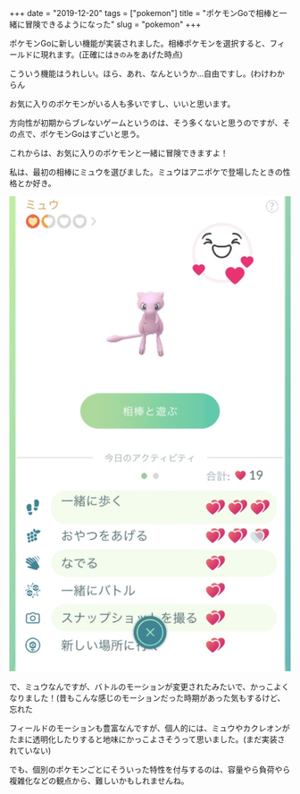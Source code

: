 +++
date = "2019-12-20"
tags = ["pokemon"]
title = "ポケモンGoで相棒と一緒に冒険できるようになった"
slug = "pokemon"
+++

ポケモンGoに新しい機能が実装されました。相棒ポケモンを選択すると、フィールドに現れます。(正確には`きのみ`をあげた時点)

こういう機能はうれしい。ほら、あれ、なんというか...自由ですし。(わけわからん

お気に入りのポケモンがいる人も多いですし、いいと思います。

方向性が初期からブレないゲームというのは、そう多くないと思うのですが、その点で、ポケモンGoはすごいと思う。

これからは、お気に入りのポケモンと一緒に冒険できますよ！

私は、最初の相棒にミュウを選びました。ミュウはアニポケで登場したときの性格とか好き。

![](https://github.com/syui/mstdn.page/raw/master/img/mastodon/media_attachments/files/000/000/042/small/2f6890c6b3846153.jpg)

で、ミュウなんですが、バトルのモーションが変更されたみたいで、かっこよくなりました！(昔もこんな感じのモーションだった時期があった気もするけど、忘れた

フィールドのモーションも豊富なんですが、個人的には、ミュウやカクレオンがたまに透明化したりすると地味にかっこよさそうって思いました。(まだ実装されていない)

でも、個別のポケモンごとにそういった特性を付与するのは、容量やら負荷やら複雑化などの観点から、難しいかもしれませんね。

